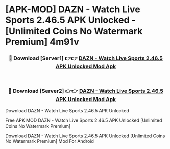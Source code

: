 # [APK-MOD] DAZN - Watch Live Sports 2.46.5 APK Unlocked - [Unlimited Coins No Watermark Premium] 4m91v



<div align="center">
<h3>🔴 Download [Server1] 👉👉 <a href="https://momento.my/?title=DAZN_-_Watch_Live_Sports_2.46.5_APK_Unlocked">DAZN - Watch Live Sports 2.46.5 APK Unlocked Mod Apk</a></h3><br>

<h3>🔴 Download [Server2] 👉👉 <a href="https://momento.my/?title=DAZN_-_Watch_Live_Sports_2.46.5_APK_Unlocked">DAZN - Watch Live Sports 2.46.5 APK Unlocked Mod Apk</a></h3>
</div>



Download DAZN - Watch Live Sports 2.46.5 APK Unlocked 

Free APK MOD DAZN - Watch Live Sports 2.46.5 APK Unlocked [Unlimited Coins No Watermark Premium]

Download DAZN - Watch Live Sports 2.46.5 APK Unlocked [Unlimited Coins No Watermark Premium] Mod For Android
